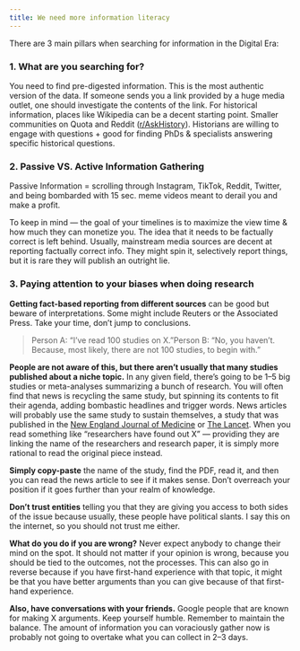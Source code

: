 ```yaml
---
title: We need more information literacy
---
```


There are 3 main pillars when searching for information in the Digital Era:

### 1. What are you searching for?

You need to find pre-digested information. This is the most authentic version of the data. If someone sends you a link provided by a huge media outlet, one should investigate the contents of the link. For historical information, places like Wikipedia can be a decent starting point. Smaller communities on Quota and Reddit ([r/AskHistory](https://www.reddit.com/r/AskHistory/)). Historians are willing to engage with questions + good for finding PhDs & specialists answering specific historical questions.

### 2. Passive VS. Active Information Gathering

Passive Information = scrolling through Instagram, TikTok, Reddit, Twitter, and being bombarded with 15 sec. meme videos meant to derail you and make a profit.

To keep in mind — the goal of your timelines is to maximize the view time & how much they can monetize you. The idea that it needs to be factually correct is left behind. Usually, mainstream media sources are decent at reporting factually correct info. They might spin it, selectively report things, but it is rare they will publish an outright lie.

### 3. Paying attention to your biases when doing research


**Getting fact-based reporting from different sources** can be good but beware of interpretations. Some might include Reuters or the Associated Press. Take your time, don’t jump to conclusions.
> Person A: “I’ve read 100 studies on X.”Person B: “No, you haven’t. Because, most likely, there are not 100 studies, to begin with.”


**People are not aware of this, but there aren’t usually that many studies published about a niche topic.** In any given field, there’s going to be 1–5 big studies or meta-analyses summarizing a bunch of research. You will often find that news is recycling the same study, but spinning its contents to fit their agenda, adding bombastic headlines and trigger words. News articles will probably use the same study to sustain themselves, a study that was published in the [New England Journal of Medicine](https://nejm.org/) or [The Lancet](https://thelancet.com/). When you read something like “researchers have found out X” — providing they are linking the name of the researchers and research paper, it is simply more rational to read the original piece instead.

**Simply copy-paste** the name of the study, find the PDF, read it, and then you can read the news article to see if it makes sense. Don’t overreach your position if it goes further than your realm of knowledge.

**Don’t trust entities** telling you that they are giving you access to both sides of the issue because usually, these people have political slants. I say this on the internet, so you should not trust me either.

**What do you do if you are wrong?** Never expect anybody to change their mind on the spot. It should not matter if your opinion is wrong, because you should be tied to the outcomes, not the processes. This can also go in reverse because if you have first-hand experience with that topic, it might be that you have better arguments than you can give because of that first-hand experience.

**Also, have conversations with your friends.** Google people that are known for making X arguments. Keep yourself humble. Remember to maintain the balance. The amount of information you can voraciously gather now is probably not going to overtake what you can collect in 2–3 days.